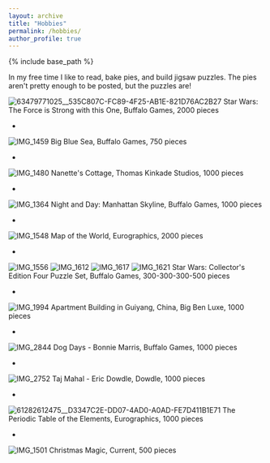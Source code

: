 ```yaml
---
layout: archive
title: "Hobbies"
permalink: /hobbies/
author_profile: true
---
```


{% include base_path %}

In my free time I like to read, bake pies, and build jigsaw puzzles. The pies aren't pretty enough to be posted, but the puzzles are!

![63479771025__535C807C-FC89-4F25-AB1E-821D76AC2B27](https://user-images.githubusercontent.com/43174828/128244199-163eaefd-869d-4562-b6e4-33d872a3b253.jpg)
Star Wars: The Force is Strong with this One, Buffalo Games, 2000 pieces

-

![IMG_1459](https://user-images.githubusercontent.com/43174828/128244214-390fc4a5-c9ec-48d3-a5c2-4338709032d1.jpg)
Big Blue Sea, Buffalo Games, 750 pieces

-

![IMG_1480](https://user-images.githubusercontent.com/43174828/128245456-9754d153-6d7a-43b3-80a8-02649260e661.jpg)
Nanette's Cottage, Thomas Kinkade Studios, 1000 pieces

-

![IMG_1364](https://user-images.githubusercontent.com/43174828/128245865-c4ed0bb2-3ce3-452b-a882-15fd253f0efc.jpg)
Night and Day: Manhattan Skyline, Buffalo Games, 1000 pieces

-

![IMG_1548](https://user-images.githubusercontent.com/43174828/128246047-82208c04-f8ae-41ed-ba89-c3d3c08d0db3.jpg)
Map of the World, Eurographics, 2000 pieces

-

![IMG_1556](https://user-images.githubusercontent.com/43174828/128246588-aca3dcde-6db1-4946-bffe-31a56fe46eaa.jpg)
![IMG_1612](https://user-images.githubusercontent.com/43174828/128246548-ca100a5c-2e5d-4ef8-89c7-470202ea021c.jpg)
![IMG_1617](https://user-images.githubusercontent.com/43174828/128246611-b8a411ba-352b-4361-a270-b480390a9aca.jpg)
![IMG_1621](https://user-images.githubusercontent.com/43174828/128246384-d2051cae-0550-4350-b0e7-1c6dd9595531.jpg)
Star Wars: Collector's Edition Four Puzzle Set, Buffalo Games, 300-300-300-500 pieces

-

![IMG_1994](https://user-images.githubusercontent.com/43174828/128246898-c56db160-5832-41f1-bb70-71fe8981a8bf.jpg)
Apartment Building in Guiyang, China, Big Ben Luxe, 1000 pieces

-

![IMG_2844](https://user-images.githubusercontent.com/43174828/128247104-27d786d7-d4e8-4b59-a75f-e00e9592e3a2.jpg)
Dog Days - Bonnie Marris, Buffalo Games, 1000 pieces

-

![IMG_2752](https://user-images.githubusercontent.com/43174828/128247258-a29318fe-74ac-4d1c-b115-f201a746645b.jpg)
Taj Mahal - Eric Dowdle, Dowdle, 1000 pieces

-

![61282612475__D3347C2E-DD07-4AD0-A0AD-FE7D411B1E71](https://user-images.githubusercontent.com/43174828/128360740-ea8e65a5-83c6-4fc9-8795-11f53a05d115.jpg)
The Periodic Table of the Elements, Eurographics, 1000 pieces

-

![IMG_1501](https://user-images.githubusercontent.com/43174828/128361106-3b34118d-28be-4faf-ac8a-25cf7c3c67de.jpg)
Christmas Magic, Current, 500 pieces
